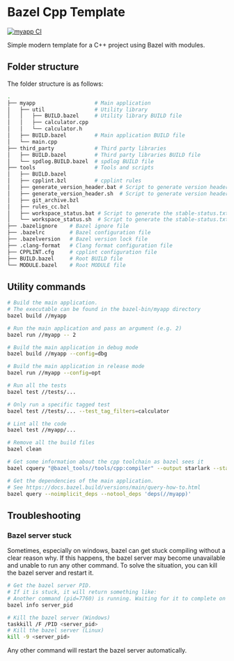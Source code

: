 # Bazel Cpp Template

[![myapp CI](https://github.com/TendTo/bazel-cpp-template/actions/workflows/myapp.yml/badge.svg)](https://github.com/TendTo/bazel-cpp-template/actions/workflows/myapp.yml)

Simple modern template for a C++ project using Bazel with modules.

## Folder structure

The folder structure is as follows:

```bash
.
├── myapp                   # Main application
│   ├── util                # Utility library
│   │   ├── BUILD.bazel     # Utility library BUILD file
│   │   ├── calculator.cpp
│   │   └── calculator.h
│   ├── BUILD.bazel         # Main application BUILD file
│   └── main.cpp
├── third_party             # Third party libraries
│   ├── BUILD.bazel         # Third party libraries BUILD file
│   └── spdlog.BUILD.bazel  # spdlog BUILD file
├── tools                   # Tools and scripts
│   ├── BUILD.bazel
│   ├── cpplint.bzl         # cpplint rules
│   ├── generate_version_header.bat # Script to generate version header (Windows)
│   ├── generate_version_header.sh  # Script to generate version header (Linux)
│   ├── git_archive.bzl
│   ├── rules_cc.bzl
│   ├── workspace_status.bat # Script to generate the stable-status.txt file (Windows)
│   └── workspace_status.sh  # Script to generate the stable-status.txt file (Linux)
├── .bazelignore    # Bazel ignore file
├── .bazelrc        # Bazel configuration file
├── .bazelversion   # Bazel version lock file
├── .clang-format   # Clang format configuration file
├── CPPLINT.cfg     # cpplint configuration file
├── BUILD.bazel     # Root BUILD file
└── MODULE.bazel    # Root MODULE file
```

## Utility commands

```bash
# Build the main application.
# The executable can be found in the bazel-bin/myapp directory
bazel build //myapp
```

```bash
# Run the main application and pass an argument (e.g. 2)
bazel run //myapp -- 2
```

```bash
# Build the main application in debug mode
bazel build //myapp --config=dbg
```

```bash
# Build the main application in release mode
bazel run //myapp --config=opt
```

```bash
# Run all the tests
bazel test //tests/...
```

```bash
# Only run a specific tagged test
bazel test //tests/... --test_tag_filters=calculator
```

```bash
# Lint all the code
bazel test //myapp/...
```

```bash
# Remove all the build files
bazel clean
```

```bash
# Get some information about the cpp toolchain as bazel sees it
bazel cquery "@bazel_tools//tools/cpp:compiler" --output starlark --starlark:expr 'providers(target)'
```

```bash
# Get the dependencies of the main application.
# See https://docs.bazel.build/versions/main/query-how-to.html
bazel query --noimplicit_deps --notool_deps 'deps(//myapp)'
```

## Troubleshooting

### Bazel server stuck

Sometimes, especially on windows, bazel can get stuck compiling without a clear reason why.
If this happens, the bazel server may become unavailable and unable to run any other command.
To solve the situation, you can kill the bazel server and restart it.

```bash
# Get the bazel server PID.
# If it is stuck, it will return something like:
# Another command (pid=7760) is running. Waiting for it to complete on the server (server_pid=8032)...
bazel info server_pid
```

```bash
# Kill the bazel server (Windows)
taskkill /F /PID <server_pid>
# Kill the bazel server (Linux)
kill -9 <server_pid>
```

Any other command will restart the bazel server automatically.
